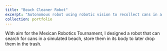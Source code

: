 ```yaml
---
title: "Beach Cleaner Robot"
excerpt: "Autonomous robot using robotic vision to recollect cans in a sunny beach. Contender on the Mexican Robotics Tournament (2019) <br/><img src='/images/LimpiaPlayas2019.jpg'>"
collection: portfolio
---
```


With aim for the Mexican Robotics Tournament, I designed a robot that can search for cans in a simulated beach, store them in its body to later drop them in the trash. 
